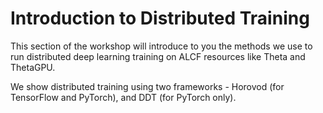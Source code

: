 
# Introduction to Distributed Training

This section of the workshop will introduce to you the methods we use to run distributed deep learning training on ALCF resources like Theta and ThetaGPU.

We show distributed training using two frameworks - Horovod (for TensorFlow and PyTorch), and DDT (for PyTorch only).


